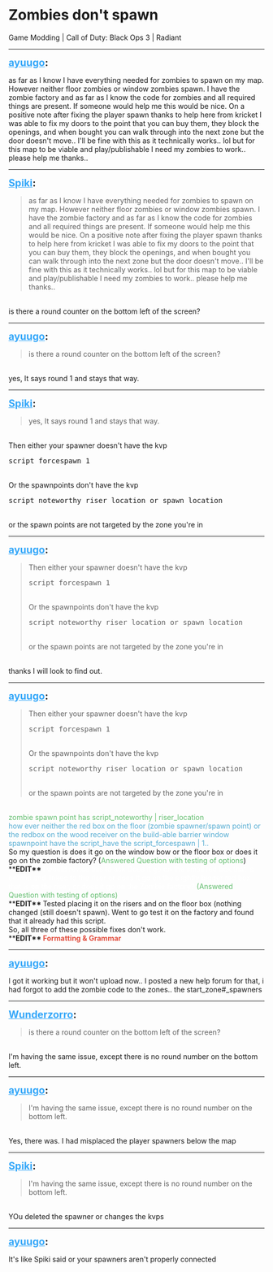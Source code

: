 # Zombies don't spawn
Game Modding | Call of Duty: Black Ops 3 | Radiant

---
<strong style="font-size: 1.4em;"><span style="text-decoration: underline;text-decoration-color: #34a7f9;"><span style="color:#34a7f9;">ayuugo</span></span>:</strong>

<p>as far as I know I have everything needed for zombies to spawn on my map. However neither floor zombies or window zombies spawn. I have the zombie factory and as far as I know the code for zombies and all required things are present. If someone would help me this would be nice. On a positive note after fixing the player spawn thanks to help here from kricket I was able to fix my doors to the point that you can buy them, they block the openings, and when bought you can walk through into the next zone but the door doesn&#39;t move.. I&#39;ll be fine with this as it technically works.. lol but for this map to be viable and play/publishable I need my zombies to work.. please help me thanks..</p>

---
<strong style="font-size: 1.4em;"><span style="text-decoration: underline;text-decoration-color: #34a7f9;"><span style="color:#34a7f9;">Spiki</span></span>:</strong>

<p><blockquote>as far as I know I have everything needed for zombies to spawn on my map. However neither floor zombies or window zombies spawn. I have the zombie factory and as far as I know the code for zombies and all required things are present. If someone would help me this would be nice. On a positive note after fixing the player spawn thanks to help here from kricket I was able to fix my doors to the point that you can buy them, they block the openings, and when bought you can walk through into the next zone but the door doesn&#39;t move.. I&#39;ll be fine with this as it technically works.. lol but for this map to be viable and play/publishable I need my zombies to work.. please help me thanks..<br /></blockquote><br />is there a round counter on the bottom left of the screen?</p>

---
<strong style="font-size: 1.4em;"><span style="text-decoration: underline;text-decoration-color: #34a7f9;"><span style="color:#34a7f9;">ayuugo</span></span>:</strong>

<p><blockquote>is there a round counter on the bottom left of the screen?<br /></blockquote><br />yes, It says round 1 and stays that way.</p>

---
<strong style="font-size: 1.4em;"><span style="text-decoration: underline;text-decoration-color: #34a7f9;"><span style="color:#34a7f9;">Spiki</span></span>:</strong>

<p><blockquote>yes, It says round 1 and stays that way.<br /></blockquote><br />Then either your spawner doesn&#39;t have the kvp<br /><pre>script_forcespawn 1</pre><br />Or the spawnpoints don&#39;t have the kvp<br /><pre>script_noteworthy riser_location or spawn_location</pre><br />or the spawn points are not targeted by the zone you&#39;re in</p>

---
<strong style="font-size: 1.4em;"><span style="text-decoration: underline;text-decoration-color: #34a7f9;"><span style="color:#34a7f9;">ayuugo</span></span>:</strong>

<p><blockquote>Then either your spawner doesn&#39;t have the kvp<br /><pre>script_forcespawn 1</pre><br />Or the spawnpoints don&#39;t have the kvp<br /><pre>script_noteworthy riser_location or spawn_location</pre><br />or the spawn points are not targeted by the zone you&#39;re in<br /></blockquote><br />thanks I will look to find out.</p>

---
<strong style="font-size: 1.4em;"><span style="text-decoration: underline;text-decoration-color: #34a7f9;"><span style="color:#34a7f9;">ayuugo</span></span>:</strong>

<p><blockquote>Then either your spawner doesn&#39;t have the kvp<br /><pre>script_forcespawn 1</pre><br />Or the spawnpoints don&#39;t have the kvp<br /><pre>script_noteworthy riser_location or spawn_location</pre><br />or the spawn points are not targeted by the zone you&#39;re in<br /></blockquote><br /><span style="color:rgb(97, 189, 109);">zombie spawn point has script_noteworthy | riser_location</span><br /><span style="color:rgb(84, 172, 210);">how ever neither the red box on the floor (zombie spawner/spawn point) or the redbox on the wood receiver on the build-able barrier window spawnpoint have the script_have the script_forcespawn | 1..</span><br />So my question is does it go on the window bow or the floor box or does it go on the zombie factory? (<span style="color:rgb(97, 189, 109);">Answered Question with testing of options</span>)<br />**<strong>EDIT** </strong><span style="color:rgb(255, 255, 255);">I would revise this to ask Does it go on the small red box that is behind and linked to the riser or does it go on the slightly bigger red box that is on the riser, or does it go on the Zombie factory? </span><span style="color:rgb(97, 189, 109);">(Answered Question with testing of options)</span><br />**<strong>EDIT** </strong>Tested placing it on the risers and on the floor box (nothing changed (still doesn&#39;t spawn). Went to go test it on the factory and found that it already had this script.<br /> So, all three of these possible fixes don&#39;t work.<br />**<strong>EDIT** <span style="color:rgb(226, 80, 65);">Formatting &amp; Grammar</span></strong></p>

---
<strong style="font-size: 1.4em;"><span style="text-decoration: underline;text-decoration-color: #34a7f9;"><span style="color:#34a7f9;">ayuugo</span></span>:</strong>

<p>I got it working but it won&#39;t upload now.. I posted a new help forum for that, i had forgot to add the zombie code to the zones.. the start_zone#_spawners</p>

---
<strong style="font-size: 1.4em;"><span style="text-decoration: underline;text-decoration-color: #34a7f9;"><span style="color:#34a7f9;">Wunderzorro</span></span>:</strong>

<p><blockquote>is there a round counter on the bottom left of the screen?<br /></blockquote><br />I&#39;m having the same issue, except there is no round number on the bottom left.</p>

---
<strong style="font-size: 1.4em;"><span style="text-decoration: underline;text-decoration-color: #34a7f9;"><span style="color:#34a7f9;">ayuugo</span></span>:</strong>

<p><blockquote>I&#39;m having the same issue, except there is no round number on the bottom left.<br /></blockquote><br />Yes, there was. I had misplaced the player spawners below the map</p>

---
<strong style="font-size: 1.4em;"><span style="text-decoration: underline;text-decoration-color: #34a7f9;"><span style="color:#34a7f9;">Spiki</span></span>:</strong>

<p><blockquote>I&#39;m having the same issue, except there is no round number on the bottom left.<br /></blockquote><br />YOu deleted the spawner or changes the kvps</p>

---
<strong style="font-size: 1.4em;"><span style="text-decoration: underline;text-decoration-color: #34a7f9;"><span style="color:#34a7f9;">ayuugo</span></span>:</strong>

<p>It&#39;s like Spiki said or your spawners aren&#39;t properly connected</p>
